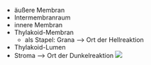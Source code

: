 - äußere Membran 
- Intermembranraum 
- innere Membran 
- Thylakoid-Membran 
	- als Stapel: Grana 
	--> Ort der Hellreaktion
- Thylakoid-Lumen 
- Stroma --> Ort der Dunkelreaktion
![](Pasted%20image%2020231106110920.png)
